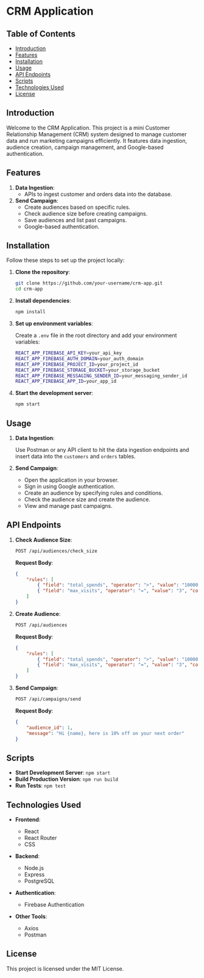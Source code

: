 # CRM Application

## Table of Contents

- [Introduction](#introduction)
- [Features](#features)
- [Installation](#installation)
- [Usage](#usage)
- [API Endpoints](#api-endpoints)
- [Scripts](#scripts)
- [Technologies Used](#technologies-used)
- [License](#license)

## Introduction

Welcome to the CRM Application. This project is a mini Customer Relationship Management (CRM) system designed to manage customer data and run marketing campaigns efficiently. It features data ingestion, audience creation, campaign management, and Google-based authentication.

## Features

1. **Data Ingestion**:
    - APIs to ingest customer and orders data into the database.
2. **Send Campaign**:
    - Create audiences based on specific rules.
    - Check audience size before creating campaigns.
    - Save audiences and list past campaigns.
    - Google-based authentication.

## Installation

Follow these steps to set up the project locally:

1. **Clone the repository**:

    ```sh
    git clone https://github.com/your-username/crm-app.git
    cd crm-app
    ```

2. **Install dependencies**:

    ```sh
    npm install
    ```

3. **Set up environment variables**:

    Create a `.env` file in the root directory and add your environment variables:

    ```sh
    REACT_APP_FIREBASE_API_KEY=your_api_key
    REACT_APP_FIREBASE_AUTH_DOMAIN=your_auth_domain
    REACT_APP_FIREBASE_PROJECT_ID=your_project_id
    REACT_APP_FIREBASE_STORAGE_BUCKET=your_storage_bucket
    REACT_APP_FIREBASE_MESSAGING_SENDER_ID=your_messaging_sender_id
    REACT_APP_FIREBASE_APP_ID=your_app_id
    ```

4. **Start the development server**:

    ```sh
    npm start
    ```

## Usage

1. **Data Ingestion**:

    Use Postman or any API client to hit the data ingestion endpoints and insert data into the `customers` and `orders` tables.

2. **Send Campaign**:

    - Open the application in your browser.
    - Sign in using Google authentication.
    - Create an audience by specifying rules and conditions.
    - Check the audience size and create the audience.
    - View and manage past campaigns.

## API Endpoints

1. **Check Audience Size**:

    ```sh
    POST /api/audiences/check_size
    ```

    **Request Body**:

    ```json
    {
        "rules": [
            { "field": "total_spends", "operator": ">", "value": "10000", "condition": "AND" },
            { "field": "max_visits", "operator": "=", "value": "3", "condition": "AND" }
        ]
    }
    ```

2. **Create Audience**:

    ```sh
    POST /api/audiences
    ```

    **Request Body**:

    ```json
    {
        "rules": [
            { "field": "total_spends", "operator": ">", "value": "10000", "condition": "AND" },
            { "field": "max_visits", "operator": "=", "value": "3", "condition": "AND" }
        ]
    }
    ```

3. **Send Campaign**:

    ```sh
    POST /api/campaigns/send
    ```

    **Request Body**:

    ```json
    {
        "audience_id": 1,
        "message": "Hi {name}, here is 10% off on your next order"
    }
    ```

## Scripts

- **Start Development Server**: `npm start`
- **Build Production Version**: `npm run build`
- **Run Tests**: `npm test`

## Technologies Used

- **Frontend**:
    - React
    - React Router
    - CSS

- **Backend**:
    - Node.js
    - Express
    - PostgreSQL

- **Authentication**:
    - Firebase Authentication

- **Other Tools**:
    - Axios
    - Postman

## License

This project is licensed under the MIT License.
